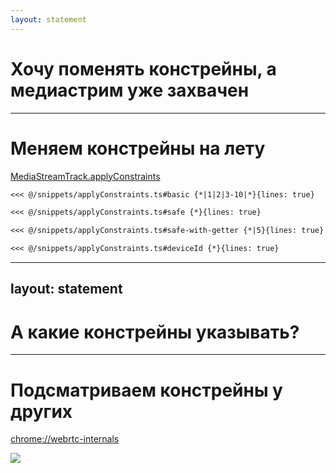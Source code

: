 ```yaml
---
layout: statement
---
```


# Хочу поменять констрейны, а медиастрим уже захвачен

---

# Меняем констрейны на лету

[MediaStreamTrack.applyConstraints](https://www.w3.org/TR/mediacapture-streams/#dom-mediastreamtrack-applyconstraints)

````md magic-move
<<< @/snippets/applyConstraints.ts#basic {*|1|2|3-10|*}{lines: true}

<<< @/snippets/applyConstraints.ts#safe {*}{lines: true}

<<< @/snippets/applyConstraints.ts#safe-with-getter {*|5}{lines: true}

<<< @/snippets/applyConstraints.ts#deviceId {*}{lines: true}
````


---
layout: statement
---

# А какие констрейны указывать?

---

# Подсматриваем констрейны у других

[chrome://webrtc-internals](chrome://webrtc-internals)

<ImageWrapper ><img src="/chrome-webrtc-internals.png"></ImageWrapper>
